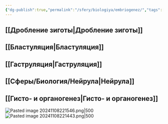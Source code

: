 ```yaml
---
{"dg-publish":true,"permalink":"/sfery/biologiya/embriogenez/","tags":["Общаябиология"]}
---
```


## [[Дробление зиготы\|Дробление зиготы]]
## [[Бластуляция\|Бластуляция]]
## [[Гаструляция\|Гаструляция]]
## [[Сферы/Биология/Нейрула\|Нейрула]] 
## [[Гисто- и органогенез\|Гисто- и органогенез]] 
![Pasted image 20241108221546.png|500](/img/user/%D0%90%D1%80%D1%85%D0%B8%D0%B2/%D0%9A%D1%8D%D1%88/Pasted%20image%2020241108221546.png)
![Pasted image 20241108221443.png|500](/img/user/%D0%90%D1%80%D1%85%D0%B8%D0%B2/%D0%9A%D1%8D%D1%88/Pasted%20image%2020241108221443.png)
